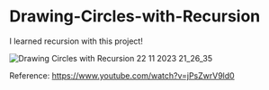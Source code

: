 # Drawing-Circles-with-Recursion

I learned recursion with this project!

![Drawing Circles with Recursion 22 11 2023 21_26_35](https://github.com/tuananohut/Drawing-Circles-with-Recursion/assets/57767763/5d679673-1e72-4c53-a2ec-caf17cbaa698)

Reference:
https://www.youtube.com/watch?v=jPsZwrV9ld0
